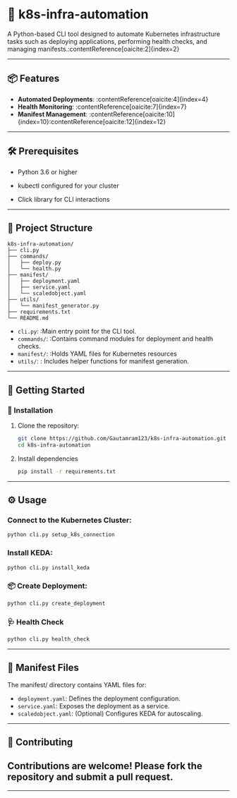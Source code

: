 # 🚀 k8s-infra-automation

A Python-based CLI tool designed to automate Kubernetes infrastructure tasks such as deploying applications, performing health checks, and managing manifests.:contentReference[oaicite:2]{index=2}

---

## 📦 Features

- **Automated Deployments**: :contentReference[oaicite:4]{index=4}
- **Health Monitoring**: :contentReference[oaicite:7]{index=7}
- **Manifest Management**: :contentReference[oaicite:10]{index=10}:contentReference[oaicite:12]{index=12}

---

## 🛠️ Prerequisites

- Python 3.6 or higher

- kubectl configured for your cluster

- Click library for CLI interactions

---

## 📁 Project Structure

```
k8s-infra-automation/
├── cli.py
├── commands/
│   ├── deploy.py
│   └── health.py
├── manifest/
│   ├── deployment.yaml
│   ├── service.yaml
│   └── scaledobject.yaml
├── utils/
│   └── manifest_generator.py
├── requirements.txt
└── README.md
```

- `cli.py`: :Main entry point for the CLI tool.
- `commands/`: :Contains command modules for deployment and health checks.
- `manifest/`: :Holds YAML files for Kubernetes resources
- `utils/`: : Includes helper functions for manifest generation.

---

## 🚀 Getting Started

### 🔧 Installation

1. Clone the repository:

   ```bash
   git clone https://github.com/Gautamram123/k8s-infra-automation.git
   cd k8s-infra-automation
   ```

2. Install dependencies

   ```bash
   pip install -r requirements.txt
   ```

---

## ⚙️ Usage

### Connect to the Kubernetes Cluster:

```bash
python cli.py setup_k8s_connection
```

### Install KEDA:

```bash
python cli.py install_keda
```

### 📦 Create Deployment:

```bash
python cli.py create_deployment
```


### 🩺 Health Check

```bash
python cli.py health_check
```

---

## 📄 Manifest Files

The manifest/ directory contains YAML files for:

- `deployment.yaml`: Defines the deployment configuration.
- `service.yaml`: Exposes the deployment as a service.
- `scaledobject.yaml`: (Optional) Configures KEDA for autoscaling.

---

## 🤝 Contributing

Contributions are welcome! Please fork the repository and submit a pull request.
---

---
